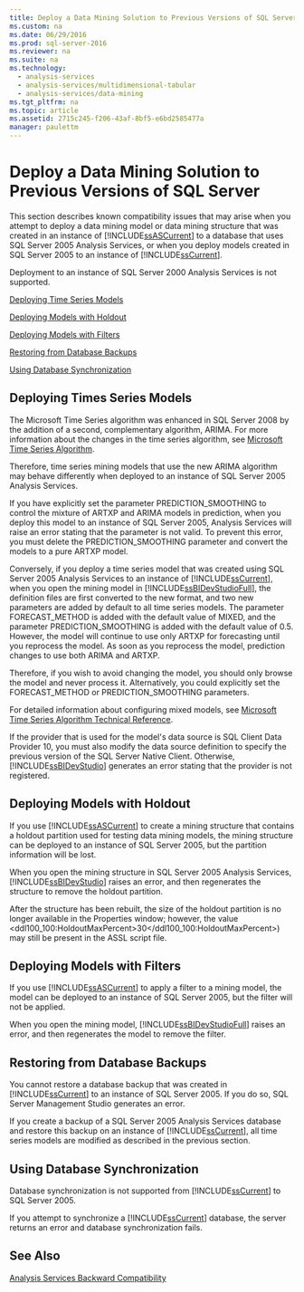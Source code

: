 ```yaml
---
title: Deploy a Data Mining Solution to Previous Versions of SQL Server
ms.custom: na
ms.date: 06/29/2016
ms.prod: sql-server-2016
ms.reviewer: na
ms.suite: na
ms.technology: 
  - analysis-services
  - analysis-services/multidimensional-tabular
  - analysis-services/data-mining
ms.tgt_pltfrm: na
ms.topic: article
ms.assetid: 2715c245-f206-43af-8bf5-e6bd2585477a
manager: paulettm
---
```

# Deploy a Data Mining Solution to Previous Versions of SQL Server
This section describes known compatibility issues that may arise when you attempt to deploy a data mining model or data mining structure that was created in an instance of [!INCLUDE[ssASCurrent](../../Topics/TopicNameContainA/includes/ssASCurrent_md.md)] to a database that uses SQL Server 2005 Analysis Services, or when you deploy models created in SQL Server 2005 to an instance of [!INCLUDE[ssCurrent](../../Topics/TopicNameContainA/includes/ssCurrent_md.md)].  
  
 Deployment to an instance of SQL Server 2000 Analysis Services is not supported.  
  
 [Deploying Time Series Models](#bkmk_TimeSeries)  
  
 [Deploying Models with Holdout](#bkmk_Holdout)  
  
 [Deploying Models with Filters](#bkmk_Filter)  
  
 [Restoring from Database Backups](#bkmk_Backup)  
  
 [Using Database Synchronization](#bkmk_Synch)  
  
##  <a name="bkmk_TimeSeries"></a> Deploying Times Series Models  
 The Microsoft Time Series algorithm was enhanced in SQL Server 2008 by the addition of a second, complementary algorithm, ARIMA. For more information about the changes in the time series algorithm, see [Microsoft Time Series Algorithm](../../Topics/TopicNameNotContainA/Microsoft-Time-Series-Algorithm.md).  
  
 Therefore, time series mining models that use the new ARIMA algorithm may behave differently when deployed to an instance of SQL Server 2005 Analysis Services.  
  
 If you have explicitly set the parameter PREDICTION_SMOOTHING to control the mixture of ARTXP and ARIMA models in prediction, when you deploy this model to an instance of SQL Server 2005, Analysis Services will raise an error stating that the parameter is not valid. To prevent this error, you must delete the PREDICTION_SMOOTHING parameter and convert the models to a pure ARTXP model.  
  
 Conversely, if you deploy a time series model that was created using SQL Server 2005 Analysis Services to an instance of [!INCLUDE[ssCurrent](../../Topics/TopicNameContainA/includes/ssCurrent_md.md)], when you open the mining model in [!INCLUDE[ssBIDevStudioFull](../../Topics/TopicNameContainA/includes/ssBIDevStudioFull_md.md)], the definition files are first converted to the new format, and two new parameters are added by default to all time series models. The parameter FORECAST_METHOD is added with the default value of MIXED, and the parameter PREDICTION_SMOOTHING is added with the default value of 0.5. However, the model will continue to use only ARTXP for forecasting until you reprocess the model. As soon as you reprocess the model, prediction changes to use both ARIMA and ARTXP.  
  
 Therefore, if you wish to avoid changing the model, you should only browse the model and never process it. Alternatively, you could explicitly set the FORECAST_METHOD or PREDICTION_SMOOTHING parameters.  
  
 For detailed information about configuring mixed models, see [Microsoft Time Series Algorithm Technical Reference](../../Topics/TopicNameNotContainA/Microsoft-Time-Series-Algorithm-Technical-Reference.md).  
  
 If the provider that is used for the model's data source is SQL Client Data Provider 10, you must also modify the data source definition to specify the previous version of the SQL Server Native Client. Otherwise, [!INCLUDE[ssBIDevStudio](../../Topics/TopicNameContainA/includes/ssBIDevStudio_md.md)] generates an error stating that the provider is not registered.  
  
##  <a name="bkmk_Holdout"></a> Deploying Models with Holdout  
 If you use [!INCLUDE[ssASCurrent](../../Topics/TopicNameContainA/includes/ssASCurrent_md.md)] to create a mining structure that contains a holdout partition used for testing data mining models, the mining structure can be deployed to an instance of SQL Server 2005, but the partition information will be lost.  
  
 When you open the mining structure in SQL Server 2005 Analysis Services, [!INCLUDE[ssBIDevStudio](../../Topics/TopicNameContainA/includes/ssBIDevStudio_md.md)] raises an error, and then regenerates the structure to remove the holdout partition.  
  
 After the structure has been rebuilt, the size of the holdout partition is no longer available in the Properties window; however, the value <ddl100_100:HoldoutMaxPercent>30</ddl100_100:HoldoutMaxPercent>) may still be present in the ASSL script file.  
  
##  <a name="bkmk_Filter"></a> Deploying Models with Filters  
 If you use [!INCLUDE[ssASCurrent](../../Topics/TopicNameContainA/includes/ssASCurrent_md.md)] to apply a filter to a mining model, the model can be deployed to an instance of SQL Server 2005, but the filter will not be applied.  
  
 When you open the mining model, [!INCLUDE[ssBIDevStudioFull](../../Topics/TopicNameContainA/includes/ssBIDevStudioFull_md.md)] raises an error, and then regenerates the model to remove the filter.  
  
##  <a name="bkmk_Backup"></a> Restoring from Database Backups  
 You cannot restore a database backup that was created in [!INCLUDE[ssCurrent](../../Topics/TopicNameContainA/includes/ssCurrent_md.md)] to an instance of SQL Server 2005. If you do so, SQL Server Management Studio generates an error.  
  
 If you create a backup of a SQL Server 2005 Analysis Services database and restore this backup on an instance of [!INCLUDE[ssCurrent](../../Topics/TopicNameContainA/includes/ssCurrent_md.md)], all time series models are modified as described in the previous section.  
  
##  <a name="bkmk_Synch"></a> Using Database Synchronization  
 Database synchronization is not supported from [!INCLUDE[ssCurrent](../../Topics/TopicNameContainA/includes/ssCurrent_md.md)] to SQL Server 2005.  
  
 If you attempt to synchronize a [!INCLUDE[ssCurrent](../../Topics/TopicNameContainA/includes/ssCurrent_md.md)] database, the server returns an error and database synchronization fails.  
  
## See Also  
 [Analysis Services Backward Compatibility](../../Topics/TopicNameNotContainA/Analysis-Services-Backward-Compatibility.md)